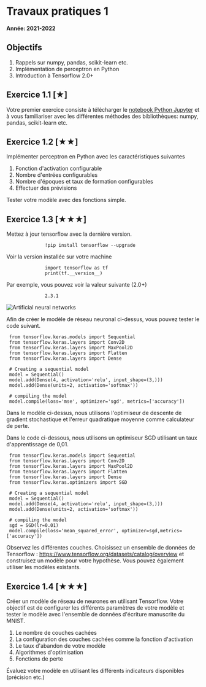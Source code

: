 # Travaux pratiques 1

**Année: 2021-2022**

## Objectifs

1.  Rappels sur numpy, pandas, scikit-learn etc.
2.	Implémentation de perceptron en Python
3.	Introduction à Tensorflow 2.0+

## Exercice 1.1 [★]
Votre premier exercice consiste à télécharger le [notebook Python Jupyter](TP1.ipynb) et à vous familiariser avec les différentes méthodes des bibliothèques: numpy, pandas, scikit-learn etc.

## Exercice 1.2 [★★]
Implémenter perceptron en Python avec les caractéristiques suivantes
1. Fonction d'activation configurable
2. Nombre d'entrées configurables 
3. Nombre d'époques et taux de formation configurables
4. Effectuer des prévisions

Tester votre modèle avec des fonctions simple.

## Exercice 1.3 [★★★]
Mettez à jour tensorflow avec la dernière version.
```
              !pip install tensorflow --upgrade              
```

Voir la version installée sur votre machine

```
              import tensorflow as tf
              print(tf.__version__)              
```

Par exemple, vous pouvez voir la valeur suivante (2.0+)

```
              2.3.1             
```

![Artificial neural networks](../../en/practical2/Colored_neural_network.svg)

Afin de créer le modèle de réseau neuronal ci-dessus, vous pouvez tester le
code suivant.

```
 from tensorflow.keras.models import Sequential
 from tensorflow.keras.layers import Conv2D
 from tensorflow.keras.layers import MaxPool2D
 from tensorflow.keras.layers import Flatten
 from tensorflow.keras.layers import Dense
 
 # Creating a sequential model
 model = Sequential()
 model.add(Dense(4, activation='relu', input_shape=(3,)))
 model.add(Dense(units=2, activation='softmax'))

 # compiling the model
 model.compile(loss='mse', optimizer='sgd', metrics=['accuracy'])
```

Dans le modèle ci-dessus, nous utilisons l'optimiseur de descente de gradient stochastique et
l'erreur quadratique moyenne comme calculateur de perte.

Dans le code ci-dessous, nous utilisons un optimiseur SGD utilisant un taux d'apprentissage de 0,01.

```
 from tensorflow.keras.models import Sequential
 from tensorflow.keras.layers import Conv2D
 from tensorflow.keras.layers import MaxPool2D
 from tensorflow.keras.layers import Flatten
 from tensorflow.keras.layers import Dense
 from tensorflow.keras.optimizers import SGD

 # Creating a sequential model
 model = Sequential() 
 model.add(Dense(4, activation='relu', input_shape=(3,)))
 model.add(Dense(units=2, activation='softmax'))

 # compiling the model
 sgd = SGD(lr=0.01)
 model.compile(loss='mean_squared_error', optimizer=sgd,metrics=['accuracy'])
```

Observez les différentes couches. Choisissez un ensemble de données de Tensorflow :
<https://www.tensorflow.org/datasets/catalog/overview> et construisez un modèle
pour votre hypothèse. Vous pouvez également utiliser les modèles existants.

## Exercice 1.4 [★★★]
Créer un modèle de réseau de neurones en utilisant Tensorflow. Votre objectif est de configurer les différents paramètres de votre modèle et tester le modèle avec l'ensemble de données d'écriture manuscrite du MNIST.
1. Le nombre de couches cachées
2. La configuration des couches cachées comme la fonction d'activation
3. Le taux d'abandon de votre modèle
4. Algorithmes d'optimisation
5. Fonctions de perte

Évaluez votre modèle en utilisant les différents indicateurs disponibles (précision etc.)
